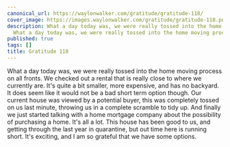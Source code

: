 ```yaml
---
canonical_url: https://waylonwalker.com/gratitude/gratitude-118/
cover_image: https://images.waylonwalker.com/gratitude/gratitude-118.png
description: What a day today was, we were really tossed into the home moving process
  What a day today was, we were really tossed into the home moving process
published: true
tags: []
title: Gratitude 118
---
```


What a day today was, we were really tossed into the home moving process on all fronts.  We checked out a rental that is really close to where we currently are.  It's quite a bit smaller, more expensive, and has no backyard.  It does seem like it would not be a bad short term option though.  Our current house was viewed by a potential buyer, this was completely tossed on us last minute, throwing us in a complete scramble to tidy up.  And finally we just started talking with a home mortgage company about the possibility of purchasing a home.  It's all a lot. This house has been good to us, and getting through the last year in quarantine, but out time here is running short.  It's exciting, and I am so grateful that we have some options.
